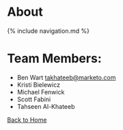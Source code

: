 # About

{% include navigation.md %}

# Team Members:
- Ben Wart 
   takhateeb@marketo.com
- Kristi Bielewicz
- Michael Fenwick
- Scott Fabini
- Tahseen Al-Khateeb


[Back to Home](index.md)
